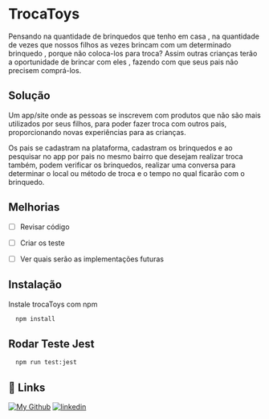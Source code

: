 
# TrocaToys

Pensando na quantidade de brinquedos que tenho em casa , na quantidade de vezes que nossos filhos as vezes brincam com um determinado brinquedo , porque não coloca-los para troca? Assim outras crianças terão a oportunidade de brincar com eles , fazendo com que seus pais não precisem comprá-los.


## Solução

Um app/site onde as pessoas se inscrevem com produtos que não são mais utilizados por seus filhos, para poder fazer troca com outros pais, proporcionando novas experiências para as crianças.

Os pais se cadastram na plataforma, cadastram os brinquedos e ao pesquisar no app por pais no mesmo bairro que desejam realizar troca também, podem verificar os brinquedos, realizar uma conversa para determinar o local ou método de troca e o tempo no qual ficarão com o brinquedo.
## Melhorias

- [ ]  Revisar código
- [ ]  Criar os teste
- [ ]  Ver quais serão as implementações futuras


## Instalação

Instale trocaToys com npm

```bash
  npm install
```

## Rodar Teste Jest

```bash
  npm run test:jest
```
## 🔗 Links
[![My Github](https://img.shields.io/badge/my_portfolio-000?style=for-the-badge&logo=ko-fi&logoColor=white)](https://github.com/lauraleamari)
[![linkedin](https://img.shields.io/badge/linkedin-0A66C2?style=for-the-badge&logo=linkedin&logoColor=white)](https://www.linkedin.com/in/lauraleamari/)